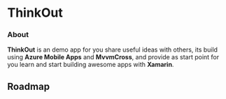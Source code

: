 # ThinkOut

### About

**ThinkOut** is an demo app for you share useful ideas with others, its build using **Azure Mobile Apps** and **MvvmCross**, and provide as start point for you learn and start building awesome apps with **Xamarin**.


## Roadmap
